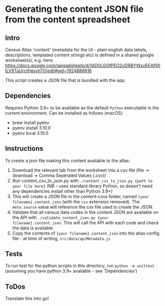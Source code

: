 
# Generating the content JSON file from the content spreadsheet

## Intro

Census Atlas 'content' (metadata for the UI - plain english data labels, descriptions, templated content strings etc) is defined in a shared google worksheet(s), e.g. here: https://docs.google.com/spreadsheets/d/1AD0LGGfPEO2vDRBYWxoEEAf5fjILV9TaUrctHexyhT0/edit#gid=1924886616

This script creates a JSON file that is bundled with the app.

## Dependencies

Requires Python 3.9+ to be available as the default `Python` executable in the current environment. Can be installed as follows (macOS):

- brew install pyenv
- pyenv install 3.10.0
- pyenv local 3.10.0

## Instructions

To create a json file making this content available to the atlas:

1. Download the relevant tab from the worksheet into a csv file (file -> download -> Comma Seperated Values (.csv))
2. Run content_csv_to_json.py with `./content_csv_to_json.py {path to your file here}` (NB - uses standard library Python, so doesn't need any dependencies install other than Python 3.9+)
3. This will create a JSON file in the content-csvs folder, named `{your filename}.content.json` (with the `csv` extension removed). The `meta.source` value will reference the csv file used to create the JSON.
4. Validate that all census data codes in the content JSON are available on the API with `./validate_content_json.py {your filename}.content.json`. This will call the API with each code and check the data is available.
5. Copy the contents of `{your filename}.content.json` into the atlas config file - at time of writing, `src/data/apiMetadata.js`

## Tests

To run test for the python scripts in this directory, run `python -m unittest` (assuming you have python 3.9+ available - see 'Dependencies')

## ToDos

Translate this into go!
